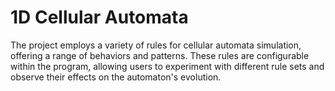 # 1D Cellular Automata
The project employs a variety of rules for cellular automata simulation, offering a range of behaviors and patterns. These rules are configurable within the program, allowing users to experiment with different rule sets and observe their effects on the automaton's evolution.
